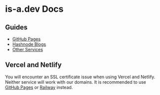 # is-a.dev Docs

## Guides
- [GitHub Pages](/github_pages)
- [Hashnode Blogs](/hashnode)
- [Other Services](/other)

## Vercel and Netlify
You will encounter an SSL certificate issue when using Vercel and Netlify. Neither service will work with our domains. It is recommended to use [GitHub Pages](https://pages.github.com) or [Railway](https://railway.app) instead.
